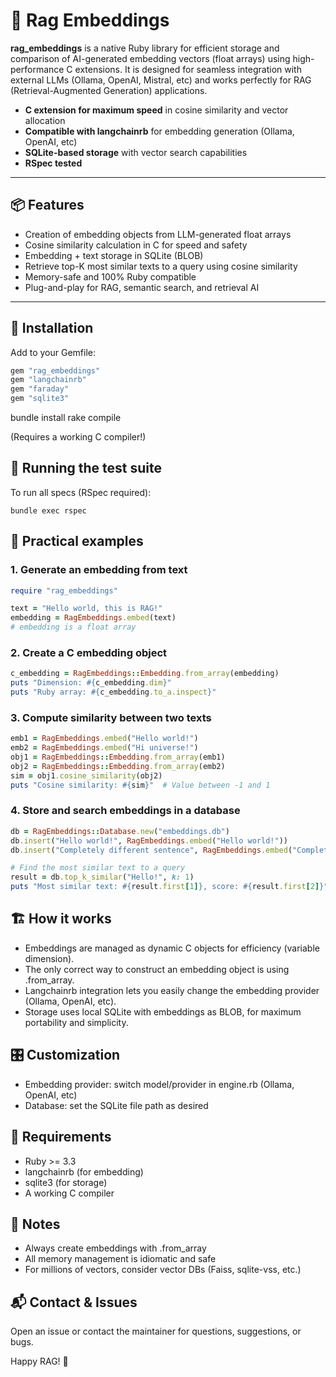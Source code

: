# 💎 Rag Embeddings  

**rag_embeddings** is a native Ruby library for efficient storage and comparison of AI-generated embedding vectors (float arrays) using high-performance C extensions. It is designed for seamless integration with external LLMs (Ollama, OpenAI, Mistral, etc) and works perfectly for RAG (Retrieval-Augmented Generation) applications.

- **C extension for maximum speed** in cosine similarity and vector allocation
- **Compatible with langchainrb** for embedding generation (Ollama, OpenAI, etc)
- **SQLite-based storage** with vector search capabilities
- **RSpec tested**

---

## 📦 Features

- Creation of embedding objects from LLM-generated float arrays
- Cosine similarity calculation in C for speed and safety
- Embedding + text storage in SQLite (BLOB)
- Retrieve top-K most similar texts to a query using cosine similarity
- Memory-safe and 100% Ruby compatible
- Plug-and-play for RAG, semantic search, and retrieval AI

---

## 🔧 Installation

Add to your Gemfile:

```ruby
gem "rag_embeddings"
gem "langchainrb"
gem "faraday"
gem "sqlite3"
```

bundle install
rake compile

(Requires a working C compiler!)

## 🏁 Running the test suite

To run all specs (RSpec required):

`bundle exec rspec`

## 🧪 Practical examples

### 1. Generate an embedding from text

```ruby
require "rag_embeddings"

text = "Hello world, this is RAG!"
embedding = RagEmbeddings.embed(text)
# embedding is a float array
```

### 2. Create a C embedding object

```ruby
c_embedding = RagEmbeddings::Embedding.from_array(embedding)
puts "Dimension: #{c_embedding.dim}"
puts "Ruby array: #{c_embedding.to_a.inspect}"
```

### 3. Compute similarity between two texts

```ruby
emb1 = RagEmbeddings.embed("Hello world!")
emb2 = RagEmbeddings.embed("Hi universe!")
obj1 = RagEmbeddings::Embedding.from_array(emb1)
obj2 = RagEmbeddings::Embedding.from_array(emb2)
sim = obj1.cosine_similarity(obj2)
puts "Cosine similarity: #{sim}"  # Value between -1 and 1
```

### 4. Store and search embeddings in a database

```ruby
db = RagEmbeddings::Database.new("embeddings.db")
db.insert("Hello world!", RagEmbeddings.embed("Hello world!"))
db.insert("Completely different sentence", RagEmbeddings.embed("Completely different sentence"))

# Find the most similar text to a query
result = db.top_k_similar("Hello!", k: 1)
puts "Most similar text: #{result.first[1]}, score: #{result.first[2]}"
```

## 🏗️ How it works

- Embeddings are managed as dynamic C objects for efficiency (variable dimension).
- The only correct way to construct an embedding object is using .from_array.
- Langchainrb integration lets you easily change the embedding provider (Ollama, OpenAI, etc).
- Storage uses local SQLite with embeddings as BLOB, for maximum portability and simplicity.

## 🎛️ Customization

- Embedding provider: switch model/provider in engine.rb (Ollama, OpenAI, etc)
- Database: set the SQLite file path as desired

## 👷 Requirements

- Ruby >= 3.3
- langchainrb (for embedding)
- sqlite3 (for storage)
- A working C compiler

## 📑 Notes

- Always create embeddings with .from_array
- All memory management is idiomatic and safe
- For millions of vectors, consider vector DBs (Faiss, sqlite-vss, etc.)

## 📬 Contact & Issues
Open an issue or contact the maintainer for questions, suggestions, or bugs.


Happy RAG! 🚀